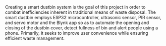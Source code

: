 Creating a smart dustbin system is the goal of this 
project in order to combat inefficiencies inherent in 
traditional means of waste disposal. The smart dustbin 
employs ESP32 microcontroller, ultrasonic sensor, PIR 
sensor, and servo motor and the Blynk app so as to 
automate the opening and closing of the dustbin cover, 
detect fullness of bin and alert people using a phone. 
Primarily, it seeks to improve user convenience while 
ensuring efficient waste management. 
